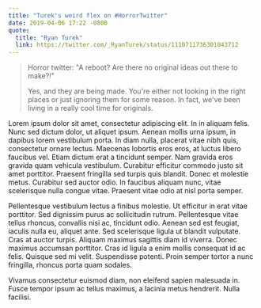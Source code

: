 ```yaml
---
title: "Turek's weird flex on #HorrorTwitter"
date: 2019-04-06 17:22 -0800
quote:
  title: "Ryan Turek"
  link: https://twitter.com/_RyanTurek/status/1110711736301043712
---
```


> Horror twitter: "A reboot? Are there no original ideas out there to make?!"
>
> Yes, and they are being made. You're either not looking in the right places or just ignoring them for some reason. In fact, we've been living in a really cool time for originals.

Lorem ipsum dolor sit amet, consectetur adipiscing elit. In in aliquam felis. Nunc sed dictum dolor, ut aliquet ipsum. Aenean mollis urna ipsum, in dapibus lorem vestibulum porta. In diam nulla, placerat vitae nibh quis, consectetur ornare lectus. Maecenas lobortis eros eros, at luctus libero faucibus vel. Etiam dictum erat a tincidunt semper. Nam gravida eros gravida quam vehicula vestibulum. Curabitur efficitur commodo justo sit amet porttitor. Praesent fringilla sed turpis quis blandit. Donec et molestie metus. Curabitur sed auctor odio. In faucibus aliquam nunc, vitae scelerisque nulla congue vitae. Praesent vitae odio at nisl porta semper.

Pellentesque vestibulum lectus a finibus molestie. Ut efficitur in erat vitae porttitor. Sed dignissim purus ac sollicitudin rutrum. Pellentesque vitae tellus rhoncus, convallis nisi ac, tincidunt odio. Aenean sed est feugiat, iaculis nulla eu, aliquet ante. Sed scelerisque ligula ut blandit vulputate. Cras at auctor turpis. Aliquam maximus sagittis diam id viverra. Donec maximus accumsan porttitor. Cras id ligula a enim mollis consequat id ac felis. Quisque sed mi velit. Suspendisse potenti. Proin semper tortor a nunc fringilla, rhoncus porta quam sodales.

Vivamus consectetur euismod diam, non eleifend sapien malesuada in. Fusce tempor ipsum ac tellus maximus, a lacinia metus hendrerit. Nulla facilisi.
